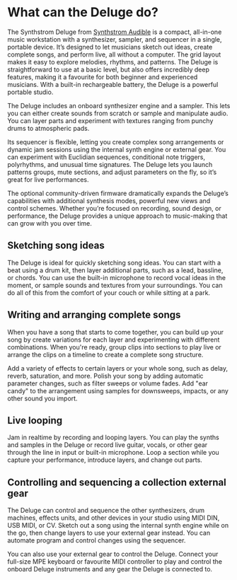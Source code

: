 # What can the Deluge do?

The Synthstrom Deluge from [Synthstrom Audible](https://synthstrom.com/) is a compact, all-in-one music workstation with a synthesizer, sampler, and sequencer in a single, portable device. It’s designed to let musicians sketch out ideas, create complete songs, and perform live, all without a computer. The grid layout makes it easy to explore melodies, rhythms, and patterns. The Deluge is straightforward to use at a basic level, but also offers incredibly deep features, making it a favourite for both beginner and experienced musicians. With a built-in rechargeable battery, the Deluge is a powerful portable studio.

The Deluge includes an onboard synthesizer engine and a sampler. This lets you can either create sounds from scratch or sample and manipulate audio. You can layer parts and experiment with textures ranging from punchy drums to atmospheric pads.

Its sequencer is flexible, letting you create complex song arrangements or dynamic jam sessions using the internal synth engine or external gear. You can experiment with Euclidian sequences, conditional note triggers, polyrhythms, and unusual time signatures. The Deluge lets you launch patterns groups, mute sections, and adjust parameters on the fly, so it’s great for live performances.

The optional community-driven firmware dramatically expands the Deluge’s capabilities with additional synthesis modes, powerful new views and control schemes. Whether you’re focused on recording, sound design, or performance, the Deluge provides a unique approach to music-making that can grow with you over time.


## Sketching song ideas

The Deluge is ideal for quickly sketching song ideas. You can start with a beat using a drum kit, then layer additional parts, such as a lead, bassline, or chords. You can use the built-in microphone to record vocal ideas in the moment, or sample sounds and textures from your surroundings. You can do all of this from the comfort of your couch or while sitting at a park.

## Writing and arranging complete songs

When you have a song that starts to come together, you can build up your song by create variations for each layer and experimenting with different combinations. When you're ready, group clips into sections to play live or arrange the clips on a timeline to create a complete song structure.

Add a variety of effects to certain layers or your whole song, such as delay, reverb, saturation, and more. Polish your song by adding automatic parameter changes, such as filter sweeps or volume fades. Add "ear candy" to the arrangement using samples for downsweeps, impacts, or any other sound you import.

## Live looping

Jam in realtime by recording and looping layers. You can play the synths and samples in the Deluge or record live guitar, vocals, or other gear through the line in input or built-in microphone. Loop a section while you capture your performance, introduce layers, and change out parts.

## Controlling and sequencing a collection external gear

The Deluge can control and sequence the other synthesizers, drum machines, effects units, and other devices in your studio using MIDI DIN, USB MIDI, or CV. Sketch out a song using the internal synth engine while on the go, then change layers to use your external gear instead. You can automate program and control changes using the sequencer.

You can also use your external gear to control the Deluge. Connect your full-size MPE keyboard or favourite MIDI controller to play and control the onboard Deluge instruments and any gear the Deluge is connected to.